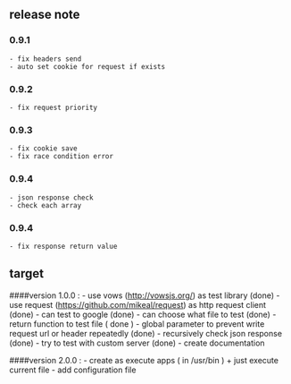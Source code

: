 ## release note

### 0.9.1
    - fix headers send
    - auto set cookie for request if exists
### 0.9.2
    - fix request priority
### 0.9.3
    - fix cookie save
    - fix race condition error
### 0.9.4
    - json response check
    - check each array
### 0.9.4
    - fix response return value

## target

####version 1.0.0 :
	- use vows (http://vowsjs.org/) as test library (done)
	- use request (https://github.com/mikeal/request) as http request client (done)
	- can test to google (done)
	- can choose what file to test (done)
	- return function to test file ( done )
    - global parameter to prevent write request url or header repeatedly (done)
    - recursively check json response (done)
	- try to test with custom server (done)
	- create documentation

####version 2.0.0 :
    - create as execute apps ( in /usr/bin )
        + just execute current file
    - add configuration file